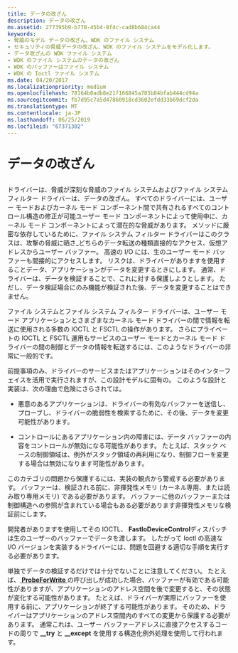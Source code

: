 ```yaml
---
title: データの改ざん
description: データの改ざん
ms.assetid: 277395b9-b770-45b4-8f4c-cad8b684ca44
keywords:
- 脅威のモデル データの改ざん、WDK のファイル システム
- セキュリティの脅威データの改ざん、WDK のファイル システムをモデル化します。
- データ改ざんの WDK ファイル システム
- WDK のファイル システムのデータの改ざん
- WDK のバッファーはファイル システム
- WDK の Ioctl ファイル システム
ms.date: 04/20/2017
ms.localizationpriority: medium
ms.openlocfilehash: 78164b0adb8e21f166845a785b84bfab444cd94a
ms.sourcegitcommit: fb7d95c7a5d47860918cd3602efdd33b69dcf2da
ms.translationtype: MT
ms.contentlocale: ja-JP
ms.lasthandoff: 06/25/2019
ms.locfileid: "67371302"
---
```

# <a name="tampering-with-data"></a>データの改ざん


## <span id="ddk_tampering_with_data_if"></span><span id="DDK_TAMPERING_WITH_DATA_IF"></span>


ドライバーは、脅威が深刻な脅威のファイル システムおよびファイル システム フィルター ドライバーは、データの改ざん。 すべてのドライバーには、ユーザー モードおよびカーネル モード コンポーネント間で共有されるすべてのコントロール構造の修正が可能ユーザー モード コンポーネントによって使用中に、カーネル モード コンポーネントによって潜在的な脅威があります。 メソッドに厳密な依存しているために、ファイル システム フィルター ドライバーはこのクラスは、攻撃の脅威に晒さ\_どちらのデータ転送の種類直接的なアクセス、仮想アドレスからユーザー バッファー。 高速の I/O には、生のユーザー モード バッファーも間接的にアクセスします。 リスクは、ドライバーがありますを使用することデータ、アプリケーションがデータを変更するときにします。 通常、ドライバーは、データを検証することで、これに対する保護しようとします。 ただし、データ検証場合にのみ機能が検証された後、データを変更することはできません。

ファイル システムとファイル システム フィルター ドライバーは、ユーザー モード アプリケーションとさまざまなカーネル モード ドライバーの間で情報を転送に使用される多数の IOCTL と FSCTL の操作があります。 さらにプライベートの IOCTL と FSCTL 運用もサービスのユーザー モードとカーネル モード ドライバーの間の制御とデータの情報を転送するには、このようなドライバーの非常に一般的です。

前提事項のみ、ドライバーのサービスまたはアプリケーションはそのインターフェイスを活用で実行されますが、この設計モデルに固有の。 このような設計と実装は、次の理由で危険にさらされては。

-   悪意のあるアプリケーションは、ドライバーの有効なバッファーを送信し、プローブし、ドライバーの脆弱性を検索するために、その後、データを変更可能性があります。

-   コントロールにあるアプリケーション内の障害には、データ バッファーの内容をコントロールが無効になる可能性があります。 たとえば、スタック ベースの制御領域は、例外がスタック領域の再利用になり、制御フローを変更する場合は無効になります可能性があります。

このカテゴリの問題から保護するには、実装の観点から警戒する必要があります。 バッファーは、検証される前に、非揮発性メモリ (カーネル専用、または読み取り専用メモリ) である必要があります。 バッファーに他のバッファーまたは制御構造への参照が含まれている場合もある必要があります非揮発性メモリな検証前にします。

開発者がありますを使用してその IOCTL、 **FastIoDeviceControl**ディスパッチは生のユーザーのバッファーでデータを渡します。 したがって Ioctl の高速な I/O バージョンを実装するドライバーには、問題を回避する適切な手順を実行する必要があります。

単独でデータの検証するだけでは十分でないことに注意してください。 たとえば、[ **ProbeForWrite** ](https://docs.microsoft.com/windows-hardware/drivers/ddi/content/wdm/nf-wdm-probeforwrite) の呼び出しが成功した場合、バッファーが有効である可能性がありますが、アプリケーションのアドレス空間を後で変更すると、その状態が変化する可能性があります。 たとえば、ドライバーが実際にバッファーを使用する前に、アプリケーションが終了する可能性があります。 そのため、ドライバーはアプリケーションのアドレス空間内のすべての変更から保護する必要があります。 通常これは、ユーザー バッファーアドレスに直接アクセスするコードの周りで **\_\_try** と **\_\_except** を使用する構造化例外処理を使用して行われます。

 

 




